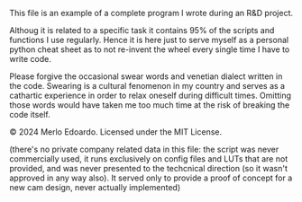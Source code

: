 This file is an example of a complete program I wrote during an R&D project.

Althoug it is related to a specific task it contains 95% of the scripts and functions I use regularly.
Hence it is here just to serve myself as a personal python cheat sheet as to not re-invent the wheel every single time I have to write code.

Please forgive the occasional swear words and venetian dialect written in the code.
Swearing is a cultural fenomenon in my country and serves as a cathartic experience in order to relax oneself during difficult times.
Omitting those words would have taken me too much time at the risk of breaking the code itself.

© 2024 Merlo Edoardo. Licensed under the MIT License.

(there's no private company related data in this file: the script was never commercially used, it runs exclusively on config files and LUTs that are not provided, and
was never presented to the techcnical direction (so it wasn't approved in any way also). It served only to provide a proof of concept for a new cam design, never actually implemented)
